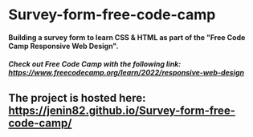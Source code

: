 # Survey-form-free-code-camp
#### Building a survey form to learn CSS &amp; HTML as part of the "Free Code Camp Responsive Web Design".
##### Check out Free Code Camp with the following link: https://www.freecodecamp.org/learn/2022/responsive-web-design

## The project is hosted here: https://jenin82.github.io/Survey-form-free-code-camp/
